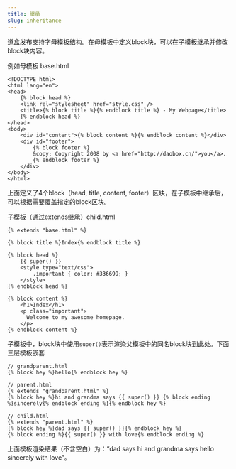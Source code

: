 ```yaml
---
title: 继承
slug: inheritance
---
```



道盒发布支持字母模板结构。在母模板中定义block块，可以在子模板继承并修改block块内容。

例如母模板 base.html

```jinja2
<!DOCTYPE html>
<html lang="en">
<head>
    {% block head %}
    <link rel="stylesheet" href="style.css" />
    <title>{% block title %}{% endblock title %} - My Webpage</title>
    {% endblock head %}
</head>
<body>
    <div id="content">{% block content %}{% endblock content %}</div>
    <div id="footer">
        {% block footer %}
        &copy; Copyright 2008 by <a href="http://daobox.cn/">you</a>.
        {% endblock footer %}
    </div>
</body>
</html>
```

上面定义了4个block（head, title, content, footer）区块，在子模板中继承后，可以根据需要覆盖指定的block区块。

子模板（通过extends继承）child.html

```jinja2
{% extends "base.html" %}

{% block title %}Index{% endblock title %}

{% block head %}
    {{ super() }}
    <style type="text/css">
        .important { color: #336699; }
    </style>
{% endblock head %}

{% block content %}
    <h1>Index</h1>
    <p class="important">
      Welcome to my awesome homepage.
    </p>
{% endblock content %}
```

子模板中，block块中使用`super()`表示渲染父模板中的同名block块到此处。下面三层模板嵌套

```jinja2
// grandparent.html
{% block hey %}hello{% endblock hey %}

// parent.html
{% extends "grandparent.html" %}
{% block hey %}hi and grandma says {{ super() }} {% block ending %}sincerely{% endblock ending %}{% endblock hey %}

// child.html
{% extends "parent.html" %}
{% block hey %}dad says {{ super() }}{% endblock hey %}
{% block ending %}{{ super() }} with love{% endblock ending %}
```

上面模板渲染结果（不含空白）为：“dad says hi and grandma says hello sincerely with love”。


